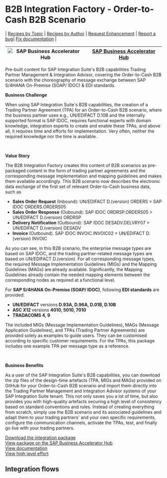 # B2B Integration Factory - Order-to-Cash B2B Scenario 

\| [Recipes by Topic](../../readme.md ) \| [Recipes by Author](../../author.md ) \| [Request Enhancement](https://github.com/SAP-samples/cloud-integration-flow/issues/new?assignees=&labels=Recipe%20Fix,enhancement&template=recipe-request.md&title=Improve%20B2B%20Integration%20Factory%20-%20Order-to-Cash%20B2B%20Scenario) \| [Report a bug](https://github.com/SAP-samples/cloud-integration-flow/issues/new?assignees=&labels=Recipe%20Fix,bug&template=bug_report.md&title=Issue%20with%20B2B%20Integration%20Factory%20-%20Order-to-Cash%20B2B%20Scenario)\| [Fix documentation](https://github.com/SAP-samples/cloud-integration-flow/issues/new?assignees=&labels=Recipe%20Fix,documentation&template=bug_report.md&title=Docu%20fix%20B2B%20Integration%20Factory%20-%20Order-to-Cash%20B2B%20Scenario) \| 

 ![SAP Business Accelerator Hub](https://github.com/SAPAPIBusinessHub.png?size=50 ) | [SAP Business Accelerator Hub](https://api.sap.com/allcommunity) | 
 ----|----| 

Pre-built content for SAP Integration Suite's B2B capabilities Trading Partner Management & Integration Advisor, covering the Order-to-Cash B2B scenario with the choreography of message exchange between SAP S/4HANA On-Premise (SOAP/ IDOC) & EDI standards.

<p><strong>Business Challenge</strong></p>
<p>When using SAP Integration Suite's B2B capabilities, the creation of a Trading Partner Agreement (TPA) for an Order-to-Cash B2B scenario, where the business partner uses e.g., UN/EDIFACT D.10B and the internally supported format is SAP IDOC, requires functional experts with domain knowledge, integration experts to create and enable these TPAs, and above all, it requires time and efforts for implementation. Very often, neither the required knowledge nor the time is available.&nbsp;</p>
<p>&nbsp;</p>
<p><strong>Value Story&nbsp;</strong></p>
<p>The B2B Integration Factory creates this content of B2B scenarios as pre-packaged content in the form of trading partner agreements and the corresponding message implementation and mapping guidelines and makes them available accordingly. This B2B scenario now describes the electronic data exchange of the first set of relevant Order-to-Cash business data, such as &nbsp;</p>
<ul>
 <li><strong>Sales Order Request</strong> (Inbound):&nbsp;UN/EDIFACT D.(version) ORDERS &gt; SAP IDOC ORDERS.ORDERS05</li>
 <li><strong>Sales Order Response</strong> (Oubound): SAP IDOC ORDRSP.ORDERS05 &gt; UN/EDIFACT D.(version) ORDRSP</li>
 <li><strong>Delivery Notification</strong> (Outbound): SAP IDOC DESADV.DELVRY07 &gt; UN/EDIFACT D.(version) DESADV</li>
 <li><strong>Invoice </strong>(Outbound).&nbsp;SAP IDOC INVOIC.INVOIC02 &gt; UN/EDIFACT D.(version) INVOIC</li>
</ul>
<p>As you can see, in this B2B scenario, the enterprise message types are based on SAP IDOC, and the trading partner-related message types are based on UN/EDIFACT D.(version). For all corresponding message types, the required Message Implementation Guidelines (MIGs) and the Mapping Guidelines (MAGs) are already available. Significantly, the Mapping Guidelines already contain the needed mapping elements between the corresponding nodes as required at a functional level.&nbsp;</p>
<p>For <strong>SAP S/4HANA On-Premise (SOAP/ IDOC)</strong>, following <strong>EDI standards</strong> are provided:&nbsp;</p>
<ul>
 <li><strong>UN/EDIFACT </strong>versions <strong>D.93A, D.96A, D.01B, D.10B</strong></li>
 <li><strong>ASC X12 </strong>versions <strong>4010, 5010, 7010</strong></li>
 <li style="font-weight: bold"><strong>TRADACOMS 4, 9</strong></li>
</ul>
<p>The included MIGs (Message Implementation Guidelines), MAGs (Message Application Guidelines), and TPAs (Trading Partner Agreements) are provided solely as examples to guide users. They can be customised according to specific customer requirements. For the TPAs, this package includes one example TPA per message type as a reference.</p>
<p>&nbsp;</p>
<p><strong>Business Benefits&nbsp;</strong></p>
<p>As a user of the SAP Integration Suite's B2B capabilities, you can download the zip files of the design-time artefacts (TPA, MIGs and MAGs) provided on GitHub for your Order-to-Cash B2B scenario and import them directly into the Trading Partner Management and Integration Advisor systems of your SAP Integration Suite tenant. This not only saves you a lot of time, but also provides you with high-quality artefacts securing a high level of consistency based on standard conventions and rules. Instead of creating everything from scratch, simply use the B2B scenario and its associated guidelines and adapt them to your trading partners' and your own specific requirements, configure the communication channels, activate the TPAs, test, and finally go live with your trading partners.</p>

[Download the integration package](B2BIntegrationFactoryOrdertoCashB2BScenario.zip)\
[View package on the SAP Business Accelerator Hub](https://api.sap.com/package/B2BIntegrationFactoryOrdertoCashB2BScenario)\
[View documentation](B2BIntegrationFactoryOrdertoCashB2BScenario.pdf)\
[View high level effort](effort.md)
## Integration flows